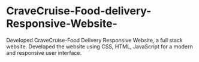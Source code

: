 # CraveCruise-Food-delivery-Responsive-Website-
Developed CraveCruise-Food Delivery Responsive Website, a full stack website. Developed the website using CSS, HTML, JavaScript for a modern and responsive user interface.
